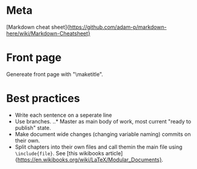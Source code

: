 # Meta
[Markdown cheat sheet]{https://github.com/adam-p/markdown-here/wiki/Markdown-Cheatsheet}

# Front page
Genereate front page with "\maketitle".

# Best practices
* Write each sentence on a seperate line
* Use branches. 
..* Master as main body of work, most current "ready to publish" state.
* Make document wide changes (changing variable naming) commits on their own.
* Split chapters into their own files and call themin the main file using `\include{file}`. See [this wikibooks article]{https://en.wikibooks.org/wiki/LaTeX/Modular_Documents}.
